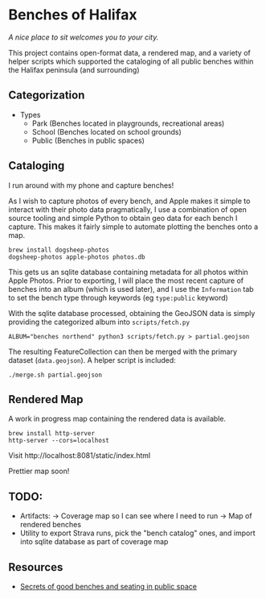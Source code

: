 # Benches of Halifax

_A nice place to sit welcomes you to your city._

This project contains open-format data, a rendered map, and a variety of helper
scripts which supported the cataloging of all public benches within the Halifax
peninsula (and surrounding)

## Categorization

* Types
    * Park (Benches located in playgrounds, recreational areas)
    * School (Benches located on school grounds)
    * Public (Benches in public spaces)

## Cataloging

I run around with my phone and capture benches!

As I wish to capture photos of every bench, and Apple makes it simple to interact with their photo data pragmatically, I use a combination of open source tooling and simple Python to obtain geo data for each bench I capture. This makes it fairly simple to automate plotting the benches onto a map.

```
brew install dogsheep-photos
dogsheep-photos apple-photos photos.db
```

This gets us an sqlite database containing metadata for all photos within Apple Photos. Prior to exporting, I will place the most recent capture of benches into an album (which is used later), and I use the `Information` tab to set the bench type through keywords (eg `type:public` keyword)

With the sqlite database processed, obtaining the GeoJSON data is simply providing the categorized album into `scripts/fetch.py`

```
ALBUM="benches northend" python3 scripts/fetch.py > partial.geojson
```

The resulting FeatureCollection can then be merged with the primary dataset (`data.geojson`). A helper script is included:

```
./merge.sh partial.geojson
```

## Rendered Map

A work in progress map containing the rendered data is available.

```
brew install http-server
http-server --cors=localhost
```

Visit http://localhost:8081/static/index.html

Prettier map soon!

## TODO:

* Artifacts:
    -> Coverage map so I can see where I need to run
    -> Map of rendered benches
* Utility to export Strava runs, pick the "bench catalog" ones, and import into sqlite database as part of coverage map

## Resources

* [Secrets of good benches and seating in public space](https://issuu.com/stipoteam/docs/benches)
